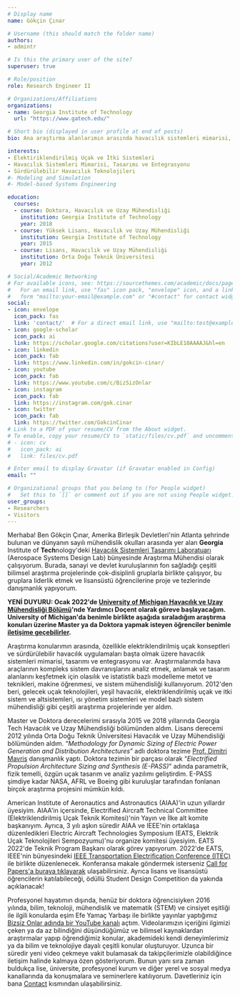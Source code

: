 ```yaml
---
# Display name
name: Gökçin Çınar

# Username (this should match the folder name)
authors:
- admintr

# Is this the primary user of the site?
superuser: true

# Role/position
role: Research Engineer II

# Organizations/Affiliations
organizations:
- name: Georgia Institute of Technology
  url: "https://www.gatech.edu/"

# Short bio (displayed in user profile at end of posts)
bio: Ana araştırma alanlarımın arasında havacılık sistemleri mimarisi, entegrasyonu ve tasarımı vardır. Uygulamalarım özellikle elektrik uçak konseptleri ve sürdürülebilir havacılık odaklıdır.

interests:
- Elektiriklendirilmiş Uçak ve İtki Sistemleri
- Havacılık Sistemleri Mimarisi, Tasarımı ve Entegrasyonu
- Sürdürülebilir Havacılık Teknolojileri
#- Modeling and Simulation
#- Model-based Systems Engineering

education:
  courses:
  - course: Doktora, Havacılık ve Uzay Mühendisliği
    institution: Georgia Institute of Technology
    year: 2018
  - course: Yüksek Lisans, Havacılık ve Uzay Mühendisliği
    institution: Georgia Institute of Technology
    year: 2015
  - course: Lisans, Havacılık ve Uzay Mühendisliği
    institution: Orta Doğu Teknik Üniversitesi
    year: 2012

# Social/Academic Networking
# For available icons, see: https://sourcethemes.com/academic/docs/page-builder/#icons
#   For an email link, use "fas" icon pack, "envelope" icon, and a link in the
#   form "mailto:your-email@example.com" or "#contact" for contact widget.
social:
- icon: envelope
  icon_pack: fas
  link: 'contact/'  # For a direct email link, use "mailto:test@example.org".
- icon: google-scholar
  icon_pack: ai
  link: https://scholar.google.com/citations?user=KIbLE10AAAAJ&hl=en
- icon: linkedin
  icon_pack: fab
  link: https://www.linkedin.com/in/gokcin-cinar/
- icon: youtube
  icon_pack: fab
  link: https://www.youtube.com/c/BizSizOnlar
- icon: instagram
  icon_pack: fab
  link: https://instagram.com/gok.cinar
- icon: twitter
  icon_pack: fab
  link: https://twitter.com/GokcinCinar
# Link to a PDF of your resume/CV from the About widget.
# To enable, copy your resume/CV to `static/files/cv.pdf` and uncomment the lines below.
# - icon: cv
#   icon_pack: ai
#   link: files/cv.pdf

# Enter email to display Gravatar (if Gravatar enabled in Config)
email: ""

# Organizational groups that you belong to (for People widget)
#   Set this to `[]` or comment out if you are not using People widget.
user_groups:
- Researchers
- Visitors
---
```


Merhaba! Ben Gökçin Çınar, Amerika Birleşik Devletleri'nin Atlanta şehrinde bulunan ve dünyanın sayılı mühendislik okulları arasında yer alan **Georgia** Institute of **Tech**nology'deki [Havacılık Sistemleri Tasarımı Laboratuarı](https://www.asdl.gatech.edu/) (Aerospace Systems Design Lab) bünyesinde Araştırma Mühendisi olarak çalışıyorum. Burada, sanayi ve devlet kuruluşlarının fon sağladığı çeşitli bilimsel araştırma projelerinde çok-disiplinli gruplarla birlikte çalışıyor, bu gruplara liderlik etmek ve lisansüstü öğrencilerine proje ve tezlerinde danışmanlık yapıyorum. 

**YENİ DUYURU: Ocak 2022'de [University of Michigan Havacılık ve Uzay Mühendisliği Bölümü](https://aero.engin.umich.edu/)'nde Yardımcı Doçent olarak göreve başlayacağım. University of Michigan'da benimle birlikte aşağıda sıraladığım araştırma konuları üzerine Master ya da Doktora yapmak isteyen öğrenciler benimle [iletişime geçebilirler](https://www.gokcincinar.com/contact/).**

Araştırma konularımın arasında, özellikle elektriklendirilmiş uçak konseptleri ve sürdürülebilir havacılık uygulamaları başta olmak üzere havacılık sistemleri mimarisi, tasarımı ve entegrasyonu var. Araştırmalarımda hava araçlarının kompleks sistem davranışlarını analiz etmek, anlamak ve tasarım alanlarını keşfetmek için olasılık ve istatistik bazlı modelleme metot ve teknikleri, makine öğrenmesi, ve sistem mühendisliği kullanıyorum. 2012'den beri, gelecek uçak teknolojileri, yeşil havacılık, elektriklendirilmiş uçak ve itki sistem ve altsistemleri, ısı yönetim sistemleri ve model bazlı sistem mühendisliği gibi çeşitli araştırma projelerinde yer aldım.

Master ve Doktora derecelerimi sırasıyla 2015 ve 2018 yıllarında Georgia Tech Havacılık ve Uzay Mühendisliği bölümünden aldım. Lisans derecemi 2012 yılında Orta Doğu Teknik Üniversitesi Havacılık ve Uzay Mühendisliği bölümünden aldım. “*Methodology for Dynamic Sizing of Electric Power Generation and Distribution Architectures*” adlı doktora tezime [Prof. Dimitri Mavris](https://www.asdl.gatech.edu/Faculty.html) danışmanlık yaptı. Doktora tezimin bir parçası olarak  “*Electrified Propulsion Architecture Sizing and Synthesis (E-PASS)*” adında parametrik, fizik temelli, özgün uçak tasarım ve analiz yazılımı geliştirdim. E-PASS şimdiye kadar NASA, AFRL ve Boeing gibi kuruluşlar tarafından fonlanan birçok araştırma projesini mümkün kıldı.

American Institute of Aeronautics and Astronautics (AIAA)'in uzun yıllardır üyesiyim. AIAA'in içersinde, Electrified Aircraft Technical Committee (Elektriklendirilmiş Uçak Teknik Komitesi)'nin Yayın ve İlke alt komite başkanıyım. Ayrıca, 3 yılı aşkın süredir AIAA ve IEEE'nin ortaklaşa düzenledikleri Electric Aircraft Technologies Symposium (EATS, Elektrik Uçak Teknolojileri Sempozyumu)'nu organize komitesi üyesiyim. EATS 2022'de Teknik Program Başkanı olarak görev yapıyorum. 2022'de EATS, IEEE'nin bünyesindeki [IEEE Transportation Electrification Conference (ITEC)](https://itec-conf.com/) ile birlikte düzenlenecek. Konferansa makale göndermek isterseniz [Call for Papers'a buraya tıklayarak](https://itec-conf.com/itec/wp-content/uploads/2021/09/Call-For-PapersV4.pdf) ulaşabilirsiniz. Ayrıca lisans ve lisansüstü öğrencilerin katılabileceği, ödüllü Student Design Competition da yakında açıklanacak!

Profesyonel hayatımın dışında, henüz bir doktora öğrencisiyken 2016 yılında, bilim, teknoloji, mühendislik ve matematik (STEM) ve cinsiyet eşitliği ile ilgili konularda eşim Efe Yamaç Yarbaşı ile birlikte yayınlar yaptığımız [Bizsiz Onlar adında bir YouTube kanalı](http://youtube.com/BizsizOnlar) açtım. Videolarımızın içeriğini ilgimizi çeken ya da az bilindiğini düşündüğümüz ve bilimsel kaynaklardan araştırmalar yapıp öğrendiğimiz konular, akademideki kendi deneyimlerimiz ya da bilim ve teknolojiye dayalı çeşitli konular oluşturuyor. Uzunca bir süredir yeni video çekmeye vakit bulamasak da takipçilerimizle olabildiğince iletişim halinde kalmaya özen gösteriyorum. Bunun yanı sıra zaman buldukça lise, üniversite, profesyonel kurum ve diğer yerel ve sosyal medya kanallarında da konuşmalara ve seminerlere katılıyorum. Davetleriniz için bana [Contact](https://www.gokcincinar.com/contact/) kısmından ulaşabilirsiniz.